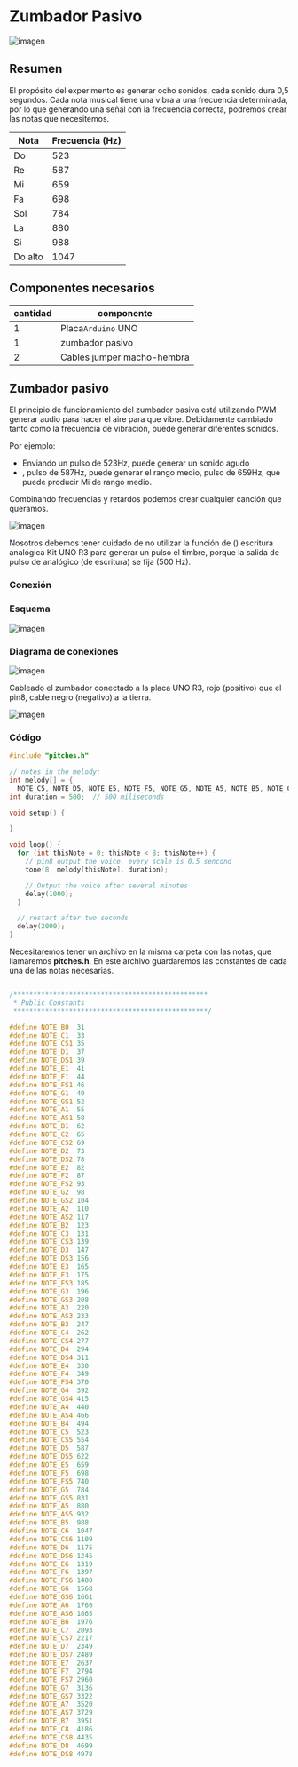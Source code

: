# Zumbador Pasivo

![imagen](2022-12-07-10-36-08.png)

## Resumen

El propósito del experimento es generar ocho sonidos, cada sonido dura 0,5 segundos.
Cada nota musical tiene una vibra a una frecuencia determinada, por lo que generando una señal con la frecuencia correcta, podremos crear las notas que necesitemos.

| Nota    | Frecuencia (Hz) |
| ------- | --------------- |
| Do      | 523             |
| Re      | 587             |
| Mi      | 659             |
| Fa      | 698             |
| Sol     | 784             |
| La      | 880             |
| Si      | 988             |
| Do alto | 1047            |

## Componentes necesarios

| cantidad | componente                 |
| -------- | -------------------------- |
| 1        | Placa``Arduino`` UNO       |
| 1        | zumbador pasivo            |
| 2        | Cables jumper macho-hembra |

## Zumbador pasivo

El principio de funcionamiento del zumbador pasiva está utilizando PWM generar audio para hacer el aire para que vibre. Debidamente cambiado tanto como la  frecuencia de vibración, puede generar diferentes sonidos.

Por ejemplo:

- Enviando  un pulso de 523Hz, puede generar un sonido agudo
- , pulso de 587Hz, puede generar el rango medio, pulso de 659Hz, que puede producir Mi de rango medio.

Combinando frecuencias y retardos podemos crear cualquier canción que queramos.

![imagen](media/image75.jpeg)

Nosotros debemos tener cuidado de no utilizar la función de () escritura analógica Kit UNO R3 para generar un pulso el timbre, porque la salida de pulso de analógico (de escritura) se fija (500 Hz).

### Conexión

### Esquema

![imagen](media/image76.jpeg)

### Diagrama de conexiones

![imagen](media/image77.jpeg)

Cableado el zumbador conectado a la placa UNO R3, rojo (positivo) que el pin8, cable negro (negativo) a la tierra.

![imagen](media/image78.jpeg)

### Código

```c
#include "pitches.h"

// notes in the melody:
int melody[] = {
  NOTE_C5, NOTE_D5, NOTE_E5, NOTE_F5, NOTE_G5, NOTE_A5, NOTE_B5, NOTE_C6};
int duration = 500;  // 500 miliseconds

void setup() {

}

void loop() {
  for (int thisNote = 0; thisNote < 8; thisNote++) {
    // pin8 output the voice, every scale is 0.5 sencond
    tone(8, melody[thisNote], duration);

    // Output the voice after several minutes
    delay(1000);
  }

  // restart after two seconds
  delay(2000);
}
```

Necesitaremos tener un archivo en la misma carpeta con las notas, que llamaremos **pitches.h**. En este archivo guardaremos las constantes de cada una de las notas necesarias.

```c

/*************************************************
 * Public Constants
 *************************************************/

#define NOTE_B0  31
#define NOTE_C1  33
#define NOTE_CS1 35
#define NOTE_D1  37
#define NOTE_DS1 39
#define NOTE_E1  41
#define NOTE_F1  44
#define NOTE_FS1 46
#define NOTE_G1  49
#define NOTE_GS1 52
#define NOTE_A1  55
#define NOTE_AS1 58
#define NOTE_B1  62
#define NOTE_C2  65
#define NOTE_CS2 69
#define NOTE_D2  73
#define NOTE_DS2 78
#define NOTE_E2  82
#define NOTE_F2  87
#define NOTE_FS2 93
#define NOTE_G2  98
#define NOTE_GS2 104
#define NOTE_A2  110
#define NOTE_AS2 117
#define NOTE_B2  123
#define NOTE_C3  131
#define NOTE_CS3 139
#define NOTE_D3  147
#define NOTE_DS3 156
#define NOTE_E3  165
#define NOTE_F3  175
#define NOTE_FS3 185
#define NOTE_G3  196
#define NOTE_GS3 208
#define NOTE_A3  220
#define NOTE_AS3 233
#define NOTE_B3  247
#define NOTE_C4  262
#define NOTE_CS4 277
#define NOTE_D4  294
#define NOTE_DS4 311
#define NOTE_E4  330
#define NOTE_F4  349
#define NOTE_FS4 370
#define NOTE_G4  392
#define NOTE_GS4 415
#define NOTE_A4  440
#define NOTE_AS4 466
#define NOTE_B4  494
#define NOTE_C5  523
#define NOTE_CS5 554
#define NOTE_D5  587
#define NOTE_DS5 622
#define NOTE_E5  659
#define NOTE_F5  698
#define NOTE_FS5 740
#define NOTE_G5  784
#define NOTE_GS5 831
#define NOTE_A5  880
#define NOTE_AS5 932
#define NOTE_B5  988
#define NOTE_C6  1047
#define NOTE_CS6 1109
#define NOTE_D6  1175
#define NOTE_DS6 1245
#define NOTE_E6  1319
#define NOTE_F6  1397
#define NOTE_FS6 1480
#define NOTE_G6  1568
#define NOTE_GS6 1661
#define NOTE_A6  1760
#define NOTE_AS6 1865
#define NOTE_B6  1976
#define NOTE_C7  2093
#define NOTE_CS7 2217
#define NOTE_D7  2349
#define NOTE_DS7 2489
#define NOTE_E7  2637
#define NOTE_F7  2794
#define NOTE_FS7 2960
#define NOTE_G7  3136
#define NOTE_GS7 3322
#define NOTE_A7  3520
#define NOTE_AS7 3729
#define NOTE_B7  3951
#define NOTE_C8  4186
#define NOTE_CS8 4435
#define NOTE_D8  4699
#define NOTE_DS8 4978

```
